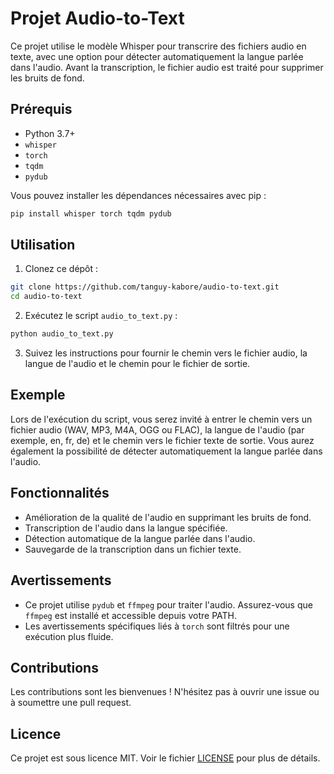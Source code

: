 # Projet Audio-to-Text

Ce projet utilise le modèle Whisper pour transcrire des fichiers audio en texte, avec une option pour détecter automatiquement la langue parlée dans l'audio. Avant la transcription, le fichier audio est traité pour supprimer les bruits de fond.

## Prérequis

- Python 3.7+
- `whisper`
- `torch`
- `tqdm`
- `pydub`

Vous pouvez installer les dépendances nécessaires avec pip :

```bash
pip install whisper torch tqdm pydub
```

## Utilisation

1. Clonez ce dépôt :

```bash
git clone https://github.com/tanguy-kabore/audio-to-text.git
cd audio-to-text
```

2. Exécutez le script `audio_to_text.py` :

```bash
python audio_to_text.py
```

3. Suivez les instructions pour fournir le chemin vers le fichier audio, la langue de l'audio et le chemin pour le fichier de sortie.

## Exemple

Lors de l'exécution du script, vous serez invité à entrer le chemin vers un fichier audio (WAV, MP3, M4A, OGG ou FLAC), la langue de l'audio (par exemple, en, fr, de) et le chemin vers le fichier texte de sortie. Vous aurez également la possibilité de détecter automatiquement la langue parlée dans l'audio.

## Fonctionnalités

- Amélioration de la qualité de l'audio en supprimant les bruits de fond.
- Transcription de l'audio dans la langue spécifiée.
- Détection automatique de la langue parlée dans l'audio.
- Sauvegarde de la transcription dans un fichier texte.

## Avertissements

- Ce projet utilise `pydub` et `ffmpeg` pour traiter l'audio. Assurez-vous que `ffmpeg` est installé et accessible depuis votre PATH.
- Les avertissements spécifiques liés à `torch` sont filtrés pour une exécution plus fluide.

## Contributions

Les contributions sont les bienvenues ! N'hésitez pas à ouvrir une issue ou à soumettre une pull request.

## Licence

Ce projet est sous licence MIT. Voir le fichier [LICENSE](LICENSE) pour plus de détails.